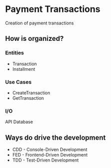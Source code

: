 # Payment Transactions 
Creation of payment transactions

## How is organized?
### Entities
- Transaction
- Installment

### Use Cases
- CreateTransaction
- GetTransaction

### I/O
API
Database

## Ways do drive the development
- CDD - Console-Driven Development
- FED - Frontend-Driven Development
- TDD - Test-Driven Development